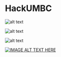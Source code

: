 # HackUMBC

![alt text](https://cdn.discordapp.com/attachments/808203818256302083/904393049638068224/unknown.png)


![alt text](https://cdn.discordapp.com/attachments/808203818256302083/904393268371021845/unknown.png)


![alt text](https://cdn.discordapp.com/attachments/808203818256302083/904393317310152754/unknown.png)


[![IMAGE ALT TEXT HERE](https://cdn.discordapp.com/attachments/808203818256302083/904393317310152754/unknown.png)](https://youtu.be/zG7c6nEaIoU)
